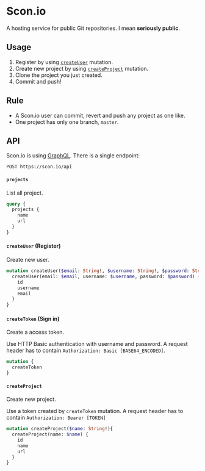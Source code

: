 # Scon.io

A hosting service for public Git repositories. I mean __seriously public__.

## Usage

1. Register by using [`createUser`](#createuser-register) mutation.
2. Create new project by using [`createProject`](#createproject) mutation.
3. Clone the project you just created.
4. Commit and push!

## Rule

- A Scon.io user can commit, revert and push any project as one like.
- One project has only one branch, `master`.

## API

Scon.io is using [GraphQL](http://graphql.org/).
There is a single endpoint:
```
POST https://scon.io/api
```

#### `projects`
List all project.

```graphql
query {
  projects {
    name
    url
  }
}
```

#### `createUser` (Register)
Create new user.

```graphql
mutation createUser($email: String!, $username: String!, $password: String!) {
  createUser(email: $email, username: $username, password: $password) {
    id
    username
    email
  }
}
```

#### `createToken` (Sign in)
Create a access token.

Use HTTP Basic authentication with username and password. A request header has to contain `Authorization: Basic [BASE64_ENCODED]`.

```graphql
mutation {
  createToken
}
```

#### `createProject`
Create new project.

Use a token created by `createToken` mutation. A request header has to contain `Authorization: Bearer [TOKEN]`

```graphql
mutation createProject($name: String!){
  createProject(name: $name) {
    id
    name
    url
  }
}
```
